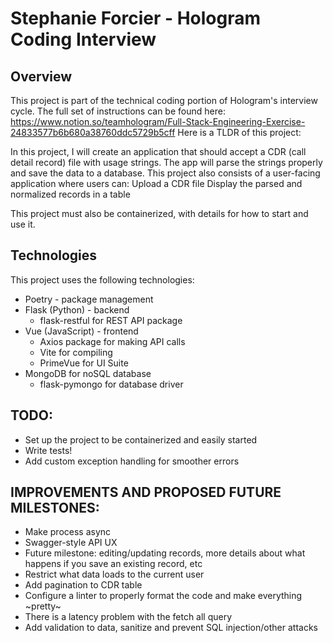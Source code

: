 # Stephanie Forcier - Hologram Coding Interview

## Overview
This project is part of the technical coding portion of Hologram's interview cycle. The full set of instructions can be found here: https://www.notion.so/teamhologram/Full-Stack-Engineering-Exercise-24833577b6b680a38760ddc5729b5cff
Here is a TLDR of this project:

In this project, I will create an application that should accept a CDR (call detail record) file with usage strings. 
The app will parse the strings properly and save the data to a database.
This project also consists of a user-facing application where users can:
Upload a CDR file
Display the parsed and normalized records in a table

This project must also be containerized, with details for how to start and use it.

## Technologies
This project uses the following technologies:
- Poetry - package management
- Flask (Python) - backend
  - flask-restful for REST API package
- Vue (JavaScript) - frontend
  - Axios package for making API calls
  - Vite for compiling
  - PrimeVue for UI Suite
- MongoDB for noSQL database
  - flask-pymongo for database driver

## TODO:
- Set up the project to be containerized and easily started
- Write tests!
- Add custom exception handling for smoother errors

## IMPROVEMENTS AND PROPOSED FUTURE MILESTONES:
- Make process async
- Swagger-style API UX
- Future milestone: editing/updating records, more details about what happens if you save an existing record, etc
- Restrict what data loads to the current user
- Add pagination to CDR table
- Configure a linter to properly format the code and make everything ~pretty~
- There is a latency problem with the fetch all query
- Add validation to data, sanitize and prevent SQL injection/other attacks